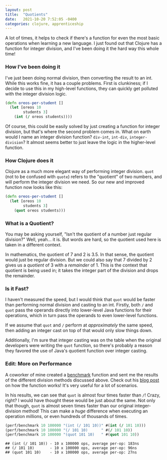 ```yaml
---
layout: post
title:  "Quotients"
date:   2021-10-20 7:52:05 -0400
categories: clojure, apprenticeship
---
```


A lot of times, it helps to check if there's a function for even the most basic 
operations when learning a new language. I just found out that Clojure has a 
function for integer division, and I've been doing it the hard way this whole time!

### How I've been doing it

I've just been doing normal division, then converting the result to an int. While this
works fine, it has a couple problems. First is clunkiness; if I decide to use this in 
my high-level functions, they can quickly get polluted with the integer division logic.

````clojure
(defn oreos-per-student []
  (let [oreos 10
        students 3]
    (int (/ oreos students))))
````

Of course, this could be easily solved by just creating a function for integer 
division, but that's where the second problem comes in. What on earth would I name
an integer division function? `div-int`, `int-div`, `integer-division`? It almost 
seems better to just leave the logic in the higher-level function.

### How Clojure does it

Clojure as a much more elegant way of performing integer division. `quot` (not to be 
confused with `quote`) refers to the "quotient" of two numbers, and will perform
the integer division we need. So our new and improved function now looks like this:

````clojure
(defn oreos-per-student []
  (let [oreos 10
        students 3]
    (quot oreos students)))
````

### What is a Quotient?

You may be asking yourself, "Isn't the quotient of a number just regular division?"
Well, yeah... it is. But words are hard, so the quotient used here is taken in a 
different context.

In mathematics, the quotient of 7 and 2 is 3.5. In that sense, the quotient would 
just be regular division. But we could also say that 7 divided by 2 gives us a 
_quotient_ of 3 with a _remainder_ of 1. This is the context that quotient is being 
used in; it takes the integer part of the division and drops the remainder.

### Is it Fast?

I haven't measured the speed, but I would think that `quot` would be faster than 
performing normal division and casting to an int. Firstly, both `/` and `quot` pass 
the operands directly into lower-level Java functions for their operations, which
in turn pass the operands to even lower-level functions.

If we assume that `quot` and `/` perform at _approximately_ the same speed, then 
adding an integer cast on top of that would only slow things down.

Additionally, I'm sure that integer casting was on the table when the original 
developers were writing the `quot` function, so there's probably a reason they favored 
the use of Java's quotient function over integer casting.

### Edit: More on Performance

A coworker of mine created a [benchmark][benchmark-code] function and sent me
the results of the different division methods discussed above. Check out his 
[blog post][benchmark-blog] on how the function works! It's very useful for a 
lot of scenarios.

In his results, we can see that `quot` is almost four times faster than `/`!
Crazy, right? I would have thought these would be just about the same. Not only 
that though, `quot` is almost seven times faster than our original 
integer-division method! This can make a _huge_ difference when executing
an operation millions, or even hundreds of thousands of times.

````clojure
(perf/benchmark 10 100000 "(int (/ 101 10))" #(int (/ 101 10)))
(perf/benchmark 10 100000 "(/ 101 10)      " #(/ 101 10))
(perf/benchmark 10 100000 "(quot 101 10)   " #(quot 101 10))
````

````
## (int (/ 101 10)) - 10 x 100000 ops, average per-op: 183ns
## (/ 101 10)       - 10 x 100000 ops, average per-op: 96ns
## (quot 101 10)    - 10 x 100000 ops, average per-op: 27ns
````

[benchmark-blog]: https://michaelwhatcott.com/benchmarking-clojure-code/
[benchmark-code]: https://github.com/mdwhatcott/advent-of-code/blob/main/clj/src/aoc/perf.clj
